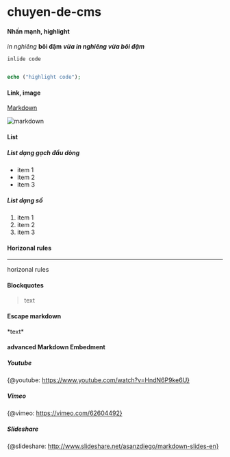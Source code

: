 # chuyen-de-cms
#### Nhấn mạnh, highlight

*in nghiêng*
**bôi đậm**
***vừa in nghiêng vừa bôi đậm***

`inlide code`
```php

echo ("highlight code");

```
#### Link, image
[Markdown](http://https://vi.wikipedia.org/wiki/Markdown)

![markdown](https://images.viblo.asia/518eea86-f0bd-45c9-bf38-d5cb119e947d.png)

#### List
##### List dạng gạch đầu dòng
* item 1
* item 2
* item 3
##### List dạng số
1. item 1
2. item 2
3. item 3

#### Horizonal rules
***
horizonal rules

#### Blockquotes
> text

#### Escape markdown
\*text*

#### advanced Markdown Embedment
##### Youtube
{@youtube: https://www.youtube.com/watch?v=HndN6P9ke6U}
##### Vimeo
{@vimeo: https://vimeo.com/62604492}
##### Slideshare
{@slideshare: http://www.slideshare.net/asanzdiego/markdown-slides-en}
